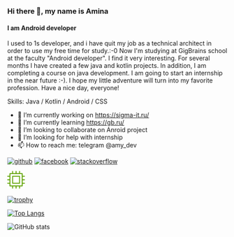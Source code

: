 ### Hi there 👋, my name is Amina
#### I am Android developer

I used to 1s developer, and i have quit my job as a technical architect in order to use my free time for study.:-0 Now I'm studying at GigBrains school at the faculty "Android developer". I find it very interesting. For several months I have created a few java and kotlin projects. In addition, I am completing a course on java development. I am going to start an internship in the near future :-). I hope my little adventure will turn into my favorite profession. Have a nice day, everyone!

Skills: Java / Kotlin / Android / CSS

- 🔭 I’m currently working on https://sigma-it.ru/ 
- 🌱 I’m currently learning https://gb.ru/ 
- 👯 I’m looking to collaborate on Anroid project 
- 🤔 I’m looking for help with internship 
- 📫 How to reach me: telegram @amy_dev 


[<img src='https://cdn.jsdelivr.net/npm/simple-icons@3.0.1/icons/github.svg' alt='github' height='40'>](https://github.com/amina1000)  [<img src='https://cdn.jsdelivr.net/npm/simple-icons@3.0.1/icons/facebook.svg' alt='facebook' height='40'>](https://www.facebook.com/ammy.developer)  [<img src='https://cdn.jsdelivr.net/npm/simple-icons@3.0.1/icons/stackoverflow.svg' alt='stackoverflow' height='40'>](https://stackoverflow.com/users/16683354)  

<a href='https://docs.github.com/en/developers'><img src='https://raw.githubusercontent.com/acervenky/animated-github-badges/master/assets/devbadge.gif' width='40' height='40'></a> 

[![trophy](https://github-profile-trophy.vercel.app/?username=amina1000)](https://github.com/ryo-ma/github-profile-trophy)

[![Top Langs](https://github-readme-stats.vercel.app/api/top-langs/?username=amina1000)](https://github.com/anuraghazra/github-readme-stats)

![GitHub stats](https://github-readme-stats.vercel.app/api?username=amina1000&show_icons=true)  
